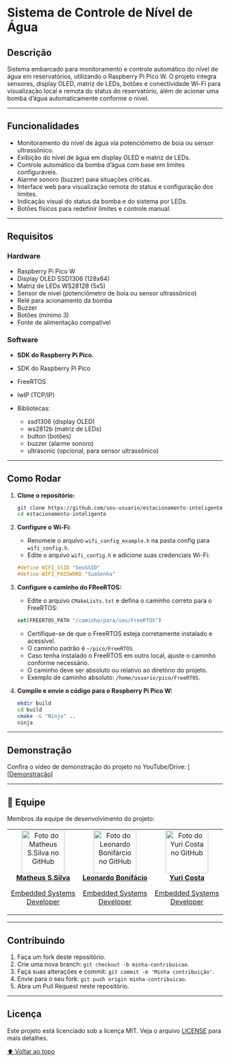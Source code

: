 # Sistema de Controle de Nível de Água

<span id="topo"></span>

## **Descrição**

Sistema embarcado para monitoramento e controle automático do nível de água em reservatórios, utilizando o Raspberry Pi Pico W. O projeto integra sensores, display OLED, matriz de LEDs, botões e conectividade Wi-Fi para visualização local e remota do status do reservatório, além de acionar uma bomba d’água automaticamente conforme o nível.

---

## **Funcionalidades**

- Monitoramento do nível de água via potenciômetro de boia ou sensor ultrassônico.
- Exibição do nível de água em display OLED e matriz de LEDs.
- Controle automático da bomba d’água com base em limites configuráveis.
- Alarme sonoro (buzzer) para situações críticas.
- Interface web para visualização remota do status e configuração dos limites.
- Indicação visual do status da bomba e do sistema por LEDs.
- Botões físicos para redefinir limites e controle manual.

---

## **Requisitos**

### **Hardware**

- Raspberry Pi Pico W
- Display OLED SSD1306 (128x64)
- Matriz de LEDs WS2812B (5x5)
- Sensor de nível (potenciômetro de boia ou sensor ultrassônico)
- Relé para acionamento da bomba
- Buzzer
- Botões (mínimo 3)
- Fonte de alimentação compatível

### **Software**

- **SDK do Raspberry Pi Pico.**

- SDK do Raspberry Pi Pico
- FreeRTOS
- lwIP (TCP/IP)
- Bibliotecas:
  - ssd1306 (display OLED)
  - ws2812b (matriz de LEDs)
  - button (botões)
  - buzzer (alarme sonoro)
  - ultrasonic (opcional, para sensor ultrassônico)

---

## **Como Rodar**

1. **Clone o repositório:**

   ```bash
   git clone https://github.com/seu-usuario/estacionamento-inteligente.git
   cd estacionamento-inteligente
   ```

2. **Configure o Wi-Fi:**
    - Renomeie o arquivo `wifi_config_example.h` na pasta config para `wifi_config.h`.
    - Edite o arquivo `wifi_config.h` e adicione suas credenciais Wi-Fi:

    ```c
    #define WIFI_SSID "SeuSSID"
    #define WIFI_PASSWORD "SuaSenha"
    ```

3. **Configure o caminho do FReeRTOS:**
   - Edite o arquivo `CMakeLists.txt` e defina o caminho correto para o FreeRTOS:

   ```cmake
   set(FREERTOS_PATH "/caminho/para/seu/FreeRTOS")
   ```

   - Certifique-se de que o FreeRTOS esteja corretamente instalado e acessível.
   - O caminho padrão é `~/pico/FreeRTOS`.
   - Caso tenha instalado o FreeRTOS em outro local, ajuste o caminho conforme necessário.
   - O caminho deve ser absoluto ou relativo ao diretório do projeto.
   - Exemplo de caminho absoluto: `/home/usuario/pico/FreeRTOS`.

4. **Compile e envie o código para o Raspberry Pi Pico W:**

   ```bash
   mkdir build
   cd build
   cmake -G "Ninja" ..
   ninja
   ```

---

## **Demonstração**

Confira o vídeo de demonstração do projeto no YouTube/Drive:
[![Demonstração]](link)

---

## 🤝 Equipe

Membros da equipe de desenvolvimento do projeto:

<table>
  <tr>
    <td align="center">
      <a href="https://github.com/matheusssilva991">
        <img src="https://github.com/matheusssilva991.png" width="100px;" alt="Foto do Matheus S.Silva no GitHub"/><br>
        <b>Matheus S.Silva</b>
        <p>Embedded Systems Developer</p>
      </a>
    </td>
     <td align="center">
      <a href="https://github.com/LeonardoBonifacio">
        <img src="https://github.com/LeonardoBonifacio.png" width="100px;" alt="Foto do Leonardo Bonifárcio no GitHub"/><br>
        <b>Leonardo Bonifácio</b>
        <p>Embedded Systems Developer</p>
      </a>
    </td>

   <td align="center">
      <a href="https://github.com/yuriccosta">
        <img src="https://github.com/yuriccosta.png" width="100px;" alt="Foto do Yuri Costa no GitHub"/><br>
        <b>Yuri Costa</b>
        <p>Embedded Systems Developer</p>
      </a>
    </td>

  </tr>
</table>

---

## **Contribuindo**

1. Faça um fork deste repositório.
2. Crie uma nova branch: `git checkout -b minha-contribuicao`.
3. Faça suas alterações e commit: `git commit -m 'Minha contribuição'`.
4. Envie para o seu fork: `git push origin minha-contribuicao`.
5. Abra um Pull Request neste repositório.

---

## **Licença**

Este projeto está licenciado sob a licença MIT. Veja o arquivo [LICENSE](LICENSE) para mais detalhes.

[⬆ Voltar ao topo](#topo)
